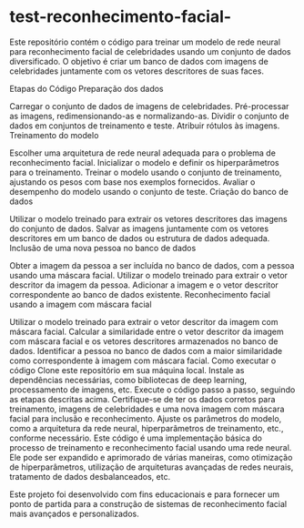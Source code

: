 # test-reconhecimento-facial-
Este repositório contém o código para treinar um modelo de rede neural para reconhecimento facial de celebridades usando um conjunto de dados diversificado. O objetivo é criar um banco de dados com imagens de celebridades juntamente com os vetores descritores de suas faces.

Etapas do Código
Preparação dos dados

Carregar o conjunto de dados de imagens de celebridades.
Pré-processar as imagens, redimensionando-as e normalizando-as.
Dividir o conjunto de dados em conjuntos de treinamento e teste.
Atribuir rótulos às imagens.
Treinamento do modelo

Escolher uma arquitetura de rede neural adequada para o problema de reconhecimento facial.
Inicializar o modelo e definir os hiperparâmetros para o treinamento.
Treinar o modelo usando o conjunto de treinamento, ajustando os pesos com base nos exemplos fornecidos.
Avaliar o desempenho do modelo usando o conjunto de teste.
Criação do banco de dados

Utilizar o modelo treinado para extrair os vetores descritores das imagens do conjunto de dados.
Salvar as imagens juntamente com os vetores descritores em um banco de dados ou estrutura de dados adequada.
Inclusão de uma nova pessoa no banco de dados

Obter a imagem da pessoa a ser incluída no banco de dados, com a pessoa usando uma máscara facial.
Utilizar o modelo treinado para extrair o vetor descritor da imagem da pessoa.
Adicionar a imagem e o vetor descritor correspondente ao banco de dados existente.
Reconhecimento facial usando a imagem com máscara facial

Utilizar o modelo treinado para extrair o vetor descritor da imagem com máscara facial.
Calcular a similaridade entre o vetor descritor da imagem com máscara facial e os vetores descritores armazenados no banco de dados.
Identificar a pessoa no banco de dados com a maior similaridade como correspondente à imagem com máscara facial.
Como executar o código
Clone este repositório em sua máquina local.
Instale as dependências necessárias, como bibliotecas de deep learning, processamento de imagens, etc.
Execute o código passo a passo, seguindo as etapas descritas acima.
Certifique-se de ter os dados corretos para treinamento, imagens de celebridades e uma nova imagem com máscara facial para inclusão e reconhecimento.
Ajuste os parâmetros do modelo, como a arquitetura da rede neural, hiperparâmetros de treinamento, etc., conforme necessário.
Este código é uma implementação básica do processo de treinamento e reconhecimento facial usando uma rede neural. Ele pode ser expandido e aprimorado de várias maneiras, como otimização de hiperparâmetros, utilização de arquiteturas avançadas de redes neurais, tratamento de dados desbalanceados, etc.

Este projeto foi desenvolvido com fins educacionais e para fornecer um ponto de partida para a construção de sistemas de reconhecimento facial mais avançados e personalizados.
